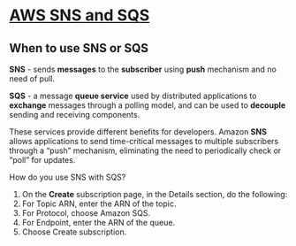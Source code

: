 # [AWS SNS and SQS](https://www.youtube.com/watch?v=mXk0MNjlO7A)

## When to use SNS or SQS

**SNS** - sends **messages** to the **subscriber** using **push** mechanism and no need of pull.

**SQS** - a message **queue service** used by distributed applications to **exchange** messages through a polling model, and can be used to **decouple** sending and receiving components.

These services provide different benefits for developers. Amazon **SNS** allows applications to send time-critical messages to multiple subscribers through a “push” mechanism, eliminating the need to periodically check or “poll” for updates.

How do you use SNS with SQS?
1. On the **Create** subscription page, in the Details section, do the following:
1. For Topic ARN, enter the ARN of the topic.
1. For Protocol, choose Amazon SQS.
1. For Endpoint, enter the ARN of the queue.
1. Choose Create subscription. 